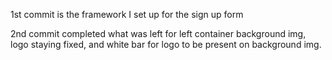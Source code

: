 1st commit is the framework I set up for the sign up form 

2nd commit completed what was left for left container background img, logo staying fixed, and white bar for logo to be present on background img.